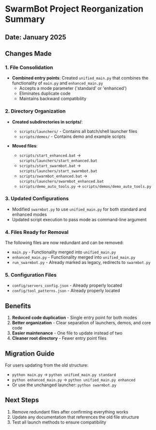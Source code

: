 # SwarmBot Project Reorganization Summary

## Date: January 2025

## Changes Made

### 1. File Consolidation
- **Combined entry points**: Created `unified_main.py` that combines the functionality of `main.py` and `enhanced_main.py`
  - Accepts a mode parameter ('standard' or 'enhanced')
  - Eliminates duplicate code
  - Maintains backward compatibility

### 2. Directory Organization
- **Created subdirectories in scripts/**:
  - `scripts/launchers/` - Contains all batch/shell launcher files
  - `scripts/demos/` - Contains demo and example scripts

- **Moved files**:
  - `scripts/start_enhanced.bat` → `scripts/launchers/start_enhanced.bat`
  - `scripts/start_swarmbot.bat` → `scripts/launchers/start_swarmbot.bat`
  - `scripts/swarmbot_enhanced.bat` → `scripts/launchers/swarmbot_enhanced.bat`
  - `scripts/demo_auto_tools.py` → `scripts/demos/demo_auto_tools.py`

### 3. Updated Configurations
- Modified `swarmbot.py` to use `unified_main.py` for both standard and enhanced modes
- Updated script execution to pass mode as command-line argument

### 4. Files Ready for Removal
The following files are now redundant and can be removed:
- `main.py` - Functionality merged into `unified_main.py`
- `enhanced_main.py` - Functionality merged into `unified_main.py`
- `run_swarmbot.py` - Already marked as legacy, redirects to `swarmbot.py`

### 5. Configuration Files
- `config/servers_config.json` - Already properly located
- `config/tool_patterns.json` - Already properly located

## Benefits
1. **Reduced code duplication** - Single entry point for both modes
2. **Better organization** - Clear separation of launchers, demos, and core code
3. **Easier maintenance** - One file to update instead of two
4. **Cleaner root directory** - Fewer entry point files

## Migration Guide
For users updating from the old structure:
- `python main.py` → `python unified_main.py standard`
- `python enhanced_main.py` → `python unified_main.py enhanced`
- Or use the unchanged launcher: `python swarmbot.py`

## Next Steps
1. Remove redundant files after confirming everything works
2. Update any documentation that references the old file structure
3. Test all launch methods to ensure compatibility
